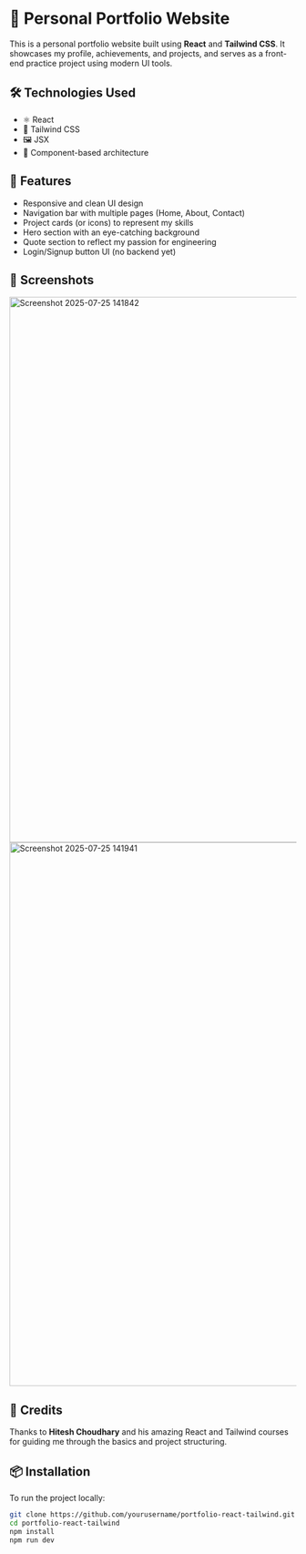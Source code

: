 # 💼 Personal Portfolio Website

This is a personal portfolio website built using **React** and **Tailwind CSS**. It showcases my profile, achievements, and projects, and serves as a front-end practice project using modern UI tools.

## 🛠️ Technologies Used

- ⚛️ React
- 💨 Tailwind CSS
- 🖼️ JSX
- 🔄 Component-based architecture

## 🚀 Features

- Responsive and clean UI design
- Navigation bar with multiple pages (Home, About, Contact)
- Project cards (or icons) to represent my skills
- Hero section with an eye-catching background
- Quote section to reflect my passion for engineering
- Login/Signup button UI (no backend yet)

## 📸 Screenshots

<img width="1502" height="958" alt="Screenshot 2025-07-25 141842" src="https://github.com/user-attachments/assets/a2981e87-3e70-44e8-b5b8-8182cc5fd0fd" />
<img width="1631" height="955" alt="Screenshot 2025-07-25 141941" src="https://github.com/user-attachments/assets/65d63025-070c-4f21-ab6e-d12d66e50a0b" />


## 🙌 Credits

Thanks to **Hitesh Choudhary** and his amazing React and Tailwind courses for guiding me through the basics and project structuring.

## 📦 Installation

To run the project locally:

```bash
git clone https://github.com/yourusername/portfolio-react-tailwind.git
cd portfolio-react-tailwind
npm install
npm run dev
